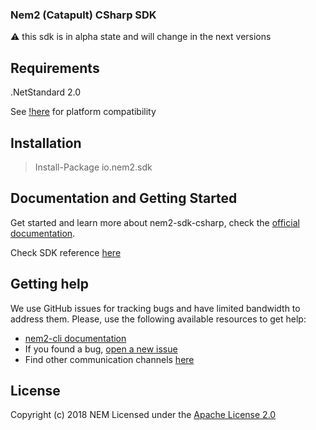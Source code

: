### Nem2 (Catapult) CSharp SDK

:warning: this sdk is in alpha state and will change in the next versions

## Requirements
.NetStandard 2.0

See [!here](https://docs.microsoft.com/en-us/dotnet/standard/net-standard) for platform compatibility

## Installation

> Install-Package io.nem2.sdk

## Documentation and Getting Started

Get started and learn more about nem2-sdk-csharp, check the [official documentation][docs].

Check SDK reference [here][sdk-ref]

## Getting help

We use GitHub issues for tracking bugs and have limited bandwidth to address them.
Please, use the following available resources to get help:

- [nem2-cli documentation][docs]
- If you found a bug, [open a new issue][issues]
- Find other communication channels [here][communication-channels]

## License

Copyright (c) 2018 NEM
Licensed under the [Apache License 2.0](LICENSE)

[self]: https://github.com/nemtech/nem2-sdk-csharp
[docs]: http://nemtech.github.io/getting-started/setup-workstation.html
[issues]: https://github.com/nemtech/nem2-sdk-csharp/issues
[sdk-ref]: http://nemtech.github.io/nem2-sdk-csharp
[communication-channels]: https://nemtech.github.io/